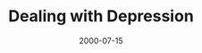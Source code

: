 ---
layout: message
category: message
series: "Bouncing Back"
title: "Dealing with Depression"
date: 2000-07-15
audio-description: "Learn how to grow through life's difficulties. "
audio: ""
audio-title: "Dealing with Depression"
audio-duration: ":"
---
